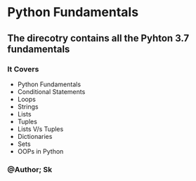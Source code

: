 
# **Python Fundamentals**

## The direcotry contains all the Pyhton 3.7 fundamentals

### It Covers

- Python Fundamentals
- Conditional Statements
- Loops
- Strings
- Lists
- Tuples
- Lists V/s Tuples
- Dictionaries
- Sets
- OOPs in Python

### @Author; Sk